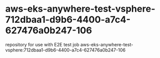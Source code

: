 # aws-eks-anywhere-test-vsphere-712dbaa1-d9b6-4400-a7c4-627476a0b247-106
repository for use with E2E test job aws-eks-anywhere-test-vsphere:712dbaa1-d9b6-4400-a7c4-627476a0b247-106
